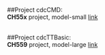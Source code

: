 
##Project cdcCMD: <br>
**CH55x** project, model-small 
[link](https://github.com/jmysu/mBusCH55x/tree/main/firmware/cdcCMD.WCH51) <br>
<br>

##Project cdcTTBasic: <br>
**CH559** project, model-large 
[link](https://github.com/jmysu/mBusCH55x/tree/main/firmware/cdcTTBasic55x.MCS51) <br>

